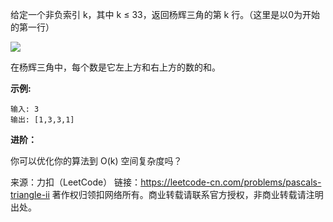 给定一个非负索引 k，其中 k ≤ 33，返回杨辉三角的第 k 行。（这里是以0为开始的第一行）

![](https://github.com/Zhenghao-Liu/LeetCode_problem-and-solution/blob/master/0119.杨辉三角II/PascalTriangleAnimated2.gif)

在杨辉三角中，每个数是它左上方和右上方的数的和。

**示例:**
```
输入: 3
输出: [1,3,3,1]
```
**进阶：**

你可以优化你的算法到 O(k) 空间复杂度吗？

来源：力扣（LeetCode）
链接：https://leetcode-cn.com/problems/pascals-triangle-ii
著作权归领扣网络所有。商业转载请联系官方授权，非商业转载请注明出处。
